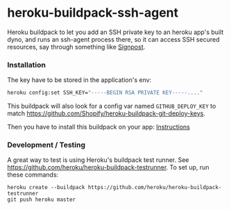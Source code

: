 # heroku-buildpack-ssh-agent

Heroku buildpack to let you add an SSH private key to an heroku app's built dyno, and runs an ssh-agent process there, so it can access SSH secured resources, say through something like [Signpost](https://github.com/shopify/signpost).

### Installation

The key have to be stored in the application's env:

```bash
heroku config:set SSH_KEY="-----BEGIN RSA PRIVATE KEY-----...."
```

This buildpack will also look for a config var named `GITHUB_DEPLOY_KEY` to match https://github.com/Shopify/heroku-buildpack-git-deploy-keys.

Then you have to install this buildpack on your app: [Instructions](https://devcenter.heroku.com/articles/platform-api-reference#buildpack-installations)

### Development / Testing

A great way to test is using Heroku's buildpack test runner. See https://github.com/heroku/heroku-buildpack-testrunner. To set up, run these commands:
```
heroku create --buildpack https://github.com/heroku/heroku-buildpack-testrunner
git push heroku master
```
